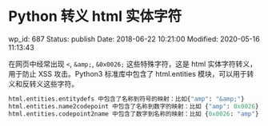 # Python 转义 html 实体字符


wp_id: 687
Status: publish
Date: 2018-06-22 10:21:00
Modified: 2020-05-16 11:13:43


在网页中经常出现 `<`, `&amp;`, `&0x0026;` 这些特殊字符，这是 html 实体字符转义，用于防止 XSS 攻击。Python3 标准库中包含了 html.entities 模块，可以用于转义和反转义这些字符。

```py
html.entities.entitydefs 中包含了名称到符号的映射：比如{"amp": "&amp;"}
html.entities.name2codepoint 中包含了名称到数字的映射：比如 {"amp": 0x0026}
html.entities.codepoint2name 中包含了数字到名称的映射：比如 {0x0026: "amp"}
```